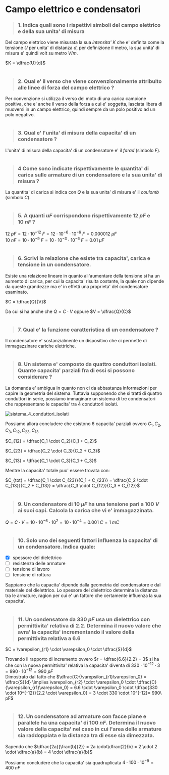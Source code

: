 # Campo elettrico e condensatori  

>### 1. Indica quali sono i rispettivi simboli del campo elettrico e della sua unita' di misura

Del campo elettrico viene misurata la sua *intensita'* $K$ che e' definita come la tensione $U$ per unita' di distanza $d$, per definizione il metro, la sua unita' di misura e' quindi volt su metro $V/m$.  

$K = \dfrac{U}{d}$  

#
>### 2. Qual e' il verso che viene convenzionalmente attribuito alle linee di forza del campo elettrico ?  

Per convenzione si utilizza il verso del moto di una carica campione positiva, che e' anche il verso della forza a cui e' soggetta, lasciata libera di muoversi in un campo elettrico, quindi sempre da un polo positivo ad un polo negativo.  

#
>### 3. Qual e' l'unita' di misura della capacita' di un condensatore ?  

L'unita' di misura della capacita' di un condensatore e' il *farad* (simbolo $F$).  

#
>### 4 Come sono indicate rispettivamente le quantita' di carica sulle armature di un condensatore e la sua unita' di misura ?  

La quantita' di carica si indica con $Q$ e la sua unita' di misura e' il *coulomb* (simbolo $C$).  

#
>### 5. A quanti $uF$ corrispondono rispettivamente $12\ pF$ e $10\ nF$ ?  

$12\ pF = 12 \cdot 10^{-12}\ F = 12 \cdot 10^{-6} \cdot 10^{-6}\ F = 0.000012\ \mu F$  
$10\ nF = 10 \cdot 10^{-9}\ F = 10 \cdot 10^{-3} \cdot 10^{-6}\ F = 0.01\ \mu F$  

#
>### 6. Scrivi la relazione che esiste tra capacita', carica e tensione in un condensatore.  

Esiste una relazione lineare in quanto all'aumentare della tensione si ha un aumento di carica, per cui la capacita' risulta costante, la quale non dipende da queste grandezze ma e' in effetti una proprieta' del condensatore esaminato.   

$C = \dfrac{Q}{V}$  

Da cui si ha anche che $Q = C \cdot V$ oppure $V = \dfrac{Q}{C}$  

#
>### 7. Qual e' la funzione caratteristica di un condensatore ?  

Il condensatore e' sostanzialmente un dispositivo che ci permette di immagazzinare cariche elettriche.  

#
>### 8. Un sistema e' composto da quattro conduttori isolati. Quante capacita' parziali fra di essi si possono considerare ?  

La domanda e' ambigua in quanto non ci da abbastanza informazioni per capire la geometria del sistema. Tuttavia supponendo che si tratti di quattro conduttori in serie, possiamo immaginare un sistema di tre condensatori che rappresentano le capacita' tra $4$ conduttori isolati.  

![sistema_4_conduttori_isolati](https://user-images.githubusercontent.com/7195133/215318793-4f27f5c0-4cf5-484d-bcb2-2fda5f9a5d5f.jpg)  

Possiamo allora concludere che esistono $6$ capacita' parziali ovvero $C_1, C_2, C_3, C_{12}, C_{23}, C_{13}$  

$C_{12} = \dfrac{C_1 \cdot C_2}{C_1 + C_2}$  

$C_{23} = \dfrac{C_2 \cdot C_3}{C_2 + C_3}$  

$C_{13} = \dfrac{C_1 \cdot C_3}{C_1 + C_3}$  

Mentre la capacita' totale puo' essere trovata con:  

$C_{tot} = \dfrac{C_1 \cdot C_{23}}{C_1 + C_{23}} = \dfrac{C_2 \cdot C_{13}}{C_2 + C_{13}} = \dfrac{C_3 \cdot C_{12}}{C_3 + C_{12}}$  

#
>### 9. Un condensatore di $10\ \mu F$ ha una tensione pari a $100\ V$ ai suoi capi. Calcola la carica che vi e' immagazzinata.  

$Q = C \cdot V = 10 \cdot 10^{-6} \cdot 10^2 = 10 \cdot 10^{-4} = 0.001\ C = 1\ mC$  

#
>### 10. Solo uno dei seguenti fattori influenza la capacita' di un condensatore. Indica quale:  

* [x] spessore del dielettrico
* [ ] resistenza delle armature
* [ ] tensione di lavoro
* [ ] tensione di rottura

Sappiamo che la capacita' dipende dalla geometria del condensatore e dal materiale del dielettrico. Lo spessore del dielettrico determina la distanza tra le armature, ragion per cui e' un fattore che certamente influenza la sua capacita'.  

#
>### 11. Un condensatore da $330\ pF$ usa un dielettrico con permittivita' relativa di $2.2$. Determina il nuovo valore che avra' la capacita' incrementando il valore della permittivita relativa a $6.6$  

$C = \varepsilon_{r1} \cdot \varepsilon_0 \cdot \dfrac{S}{d}$  

Trovando il rapporto di incremento ovvero $r = \dfrac{6.6}{2.2} = 3$ si ha che con la nuova permittivita' relativa la capacita' diventa di $330 \cdot 10^{-12} \cdot 3 = 990 \cdot 10^{-12} = 990\ pF$  
Dimostrato dal fatto che $\dfrac{C}{\varepsilon_{r1}\varepsilon_0} = \dfrac{S}{d} \implies \varepsilon_{r2} \cdot \varepsilon_0 \cdot \dfrac{C}{\varepsilon_{r1}\varepsilon_0} = 6.6 \cdot \varepsilon_0 \cdot \dfrac{330 \cdot 10^{-12}}{2.2 \cdot \varepsilon_0} = 3 \cdot 330 \cdot 10^{-12}= 990\ pF$  

#
>### 12. Un condensatore ad armature con facce piane e parallele ha una capacita' di $100\ nF$. Determina il nuovo valore della capacita' nel caso in cui l'area delle armature sia raddoppiata e la distanza tra di esse sia dimezzata.  

Sapendo che $\dfrac{2a}{\frac{b}{2}} = 2a \cdot\dfrac{2}{b} = 2 \cdot 2 \cdot \dfrac{a}{b} = 4 \cdot \dfrac{a}{b}$  

Possiamo concludere che la capacita' sia quadruplicata $4 \cdot 100 \cdot 10^{-9} = 400\ nF$  
